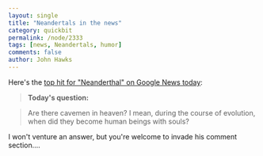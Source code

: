 ```yaml
---
layout: single 
title: "Neandertals in the news" 
category: quickbit
permalink: /node/2333
tags: [news, Neandertals, humor] 
comments: false 
author: John Hawks 
---
```


Here's the <a href="http://www.azcentral.com/members/Blog/claythompson/68219">top hit for "Neanderthal" on Google News today</a>: 

<blockquote><b>Today's question:</b></blockquote>

<blockquote>Are there cavemen in heaven? I mean, during the course of evolution, when did they become human beings with souls?</blockquote>

I won't venture an answer, but you're welcome to invade his comment section....




